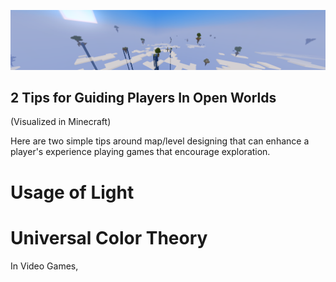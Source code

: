 <p align="center">
  <img src="BackgroundImage1919x364.png" alt="Banner" width="1919">
</p>
<h2> 2 Tips for Guiding Players In Open Worlds </h2>
<p> (Visualized in Minecraft) </p>
<p> Here are two simple tips around map/level designing that can enhance a player's experience playing games that encourage exploration. </p>

<h1> Usage of Light </h1>
<p align="center>
  <img src="Lighting840x749"> <width="840" height="749">
</p>

<h1> Universal Color Theory </h1>
<p> In Video Games, </p>

